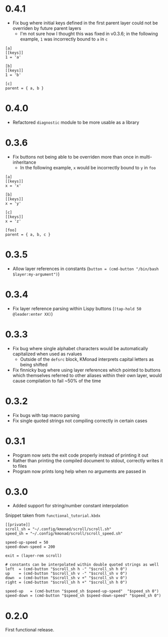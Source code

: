 # 0.4.1

- Fix bug where initial keys defined in the first parent layer could not be
  overriden by future parent layers
  - I'm not sure how I thought this was fixed in v0.3.6; in the following example, `1` was incorrectly bound to `a` in `c`
```kbdx
[a]
[[keys]]
1 = 'a'

[b]
[[keys]]
1 = 'b'

[c]
parent = { a, b }
```

# 0.4.0

- Refactored `diagnostic` module to be more usable as a library

# 0.3.6

- Fix buttons not being able to be overriden more than once in multi-inheritance
    - In the following example, `x` would be incorrectly bound to `y` in `foo`
```kbdx
[a]
[[keys]]
x = 'x'

[b]
[[keys]]
x = 'y'

[c]
[[keys]]
x = 'z'

[foo]
parent = { a, b, c }
```

# 0.3.5

- Allow layer references in constants (`button = (cmd-button "/bin/bash $layer:my-argument")`)

# 0.3.4

- Fix layer reference parsing within Lispy buttons (`(tap-hold 50 @leader:enter XX)`)

# 0.3.3

- Fix bug where single alphabet characters would be automatically capitalized when used as rvalues
    - Outside of the `defsrc` block, KMonad interprets capital letters as being shifted
- Fix finnicky bug where using layer references which pointed to buttons which themselves referred to other aliases within their own layer, would cause compilation to fail ~50% of the time

# 0.3.2

- Fix bugs with tap macro parsing
- Fix single quoted strings not compiling correctly in certain cases

# 0.3.1

- Program now sets the exit code properly instead of printing it out
- Rather than printing the compiled document to stdout, correctly writes it to files
- Program now prints long help when no arguments are passed in

# 0.3.0

- Added support for string/number constant interpolation

Snippet taken from `functional_tutorial.kbdx`
```kbdx
[[private]]
scroll_sh = "~/.config/kmonad/scroll/scroll.sh"
speed_sh = "~/.config/kmonad/scroll/scroll_speed.sh"

speed-up-speed = 50
speed-down-speed = 200

exit = (layer-rem scroll)

# constants can be interpolated within double quoted strings as well
left  = (cmd-button "$scroll_sh h -" "$scroll_sh h 0")
up    = (cmd-button "$scroll_sh v -" "$scroll_sh v 0")
down  = (cmd-button "$scroll_sh v +" "$scroll_sh v 0")
right = (cmd-button "$scroll_sh h +" "$scroll_sh h 0")

speed-up   = (cmd-button "$speed_sh $speed-up-speed"  "$speed_sh 0")
speed-down = (cmd-button "$speed_sh $speed-down-speed" "$speed_sh 0")
```

# 0.2.0

First functional release.
